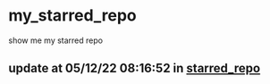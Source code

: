 # my_starred_repo
show me my starred repo

update at 05/12/22 08:16:52 in [starred_repo](./index.html)
---

